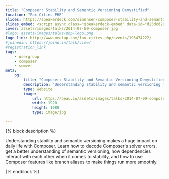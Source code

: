 ```yaml
---
title: "Composer: Stability and Semantic Versioning Demystified"
location: "Fox Cities PHP"
slides: https://speakerdeck.com/simensen/composer-stability-and-semantic-versioning-demystified-fox-cities-php-2014
slides_embed: <script async class="speakerdeck-embed" data-id="d25dcd20e9c50131ec363ee68edfddd0" data-ratio="1.77777777777778" src="//speakerdeck.com/assets/embed.js"></script>
cover: assets/images/talks/2014-07-09-composer.jpg
#logo: assets/images/talks/php-logo.png
logo_link: http://www.meetup.com/fox-cities-php/events/193474222/
#joinedin: https://joind.in/talk/view/
#registration_link
tags:
    - usergroup
    - composer
    - semver
meta:
    og:
        title: "Composer: Stability and Semantic Versioning Demystified &middot; Beau Simensen &middot; Dragonfly Development"
        description: "Understanding stability and semantic versioning makes a huge impact on daily life with Composer. Learn how to decode Composer's solver errors, get a better understanding of semantic versioning, how dependencies interact with each other when it comes to stability, and how to use Composer features like branch aliases to make things run more smoothly."
        type: website
        image:
            url: https://beau.io/assets/images/talks/2014-07-09-composer.jpg
            width: 1920
            height: 1080
            type: image/jpg

---
```

{% block description %}

Understanding stability and semantic versioning makes a huge impact on daily life with Composer. Learn how to decode Composer's solver errors, get a better understanding of semantic versioning, how dependencies interact with each other when it comes to stability, and how to use Composer features like branch aliases to make things run more smoothly.

{% endblock %}

